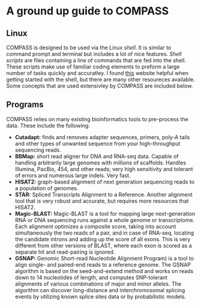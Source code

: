 A ground up guide to COMPASS
===


## Linux

COMPASS is designed to be used via the Linux _shell_. It is similar to command prompt and terminal 
but includes a lot of nice features. _Shell scripts_ are files containing a line of commands that are fed
into the shell. These scripts make use of familiar coding elements to preform a large number of tasks
quickly and accuratley. I found [this](https://www.tutorialspoint.com/unix/shell_scripting.htm) website helpful
when getting started with the shell, but there are many other resoureces available. Some concepts that are 
used extensivley by COMPASS are included below.

## Programs

COMPASS relies on many existing bioinformatics tools to pre-process the data. These include the following:
- **Cutadapt:** finds and removes adapter sequences, primers, poly-A tails and other types of unwanted sequence from your high-throughput sequencing reads.
- **BBMap:**  short read aligner for DNA and RNA-seq data. Capable of handling arbitrarily large genomes with millions of scaffolds. Handles Illumina, PacBio, 454, and other reads; very high sensitivity and tolerant of errors and numerous large indels. Very fast.
- **HISAT2:** graph-based alignment of next generation sequencing reads to a population of genomes.
- **STAR:** Spliced Transcripts Alignment to a Reference. Another alignment tool that is very robust and accurate, but requires more resources that HISAT2.
- **Magic-BLAST:** Magic-BLAST is a tool for mapping large next-generation RNA or DNA sequencing runs against a whole genome or transcriptome. Each alignment optimizes a composite score, taking into account simultaneously the two reads of a pair, and in case of RNA-seq, locating the candidate introns and adding up the score of all exons. This is very different from other versions of BLAST, where each exon is scored as a separate hit and read-pairing is ignored.
- **GSNAP:** Genomic Short-read Nucleotide Alignment Program) is a tool to align single- and paired-end reads to a reference genome. The GSNAP algorithm is based on the seed-and-extend method and works on reads down to 14 nucleotides of length, and computes SNP-tolerant alignments of various combinations of major and minor alleles. The algorithm can discover long-distance and interchromosomal splicing events by utilizing known splice sites data or by probabilistic models.
